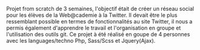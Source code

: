 Projet from scratch de 3 semaines, l'objectif était de créer un réseau social pour les élèves de la Web@cademie à la Twitter. Il devait être le plus ressemblant possible en termes de fonctionnalités au site Twitter, il nous a permis également d'apprendre le travail et l'organisation en groupe et l'utilisation des outils git. Ce projet à été réalisé en goupe de 4 personnes avec les languages/techno Php, Sass/Scss et Jquery(Ajax).